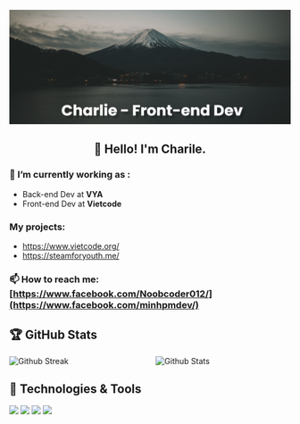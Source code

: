 ![Supporter09](https://github.com/Supporter09/Supporter09/blob/main/banner.png)
<h2 align="center">👋 Hello! I'm Charile.</h1>

### 🔭 I’m currently working as :
- Back-end Dev at **VYA**
- Front-end Dev at **Vietcode**
### My projects:
- https://www.vietcode.org/
- https://steamforyouth.me/
### 📫 How to reach me: [https://www.facebook.com/Noobcoder012/](https://www.facebook.com/minhpmdev/)

<h2>🏆 GitHub Stats</h2>
<img src="https://github-readme-stats.vercel.app/api?username=Supporter09&title_color=dfae6d&icon_color=5b7abf&text_color=e8e6e6&bg_color=2c3c54&show_icons=true&hide_border=true" alt = "Github Stats" width="48%" align="right">
<img src="http://github-readme-streak-stats.herokuapp.com?user=Supporter09&theme=dark&hide_border=true" alt = "Github Streak" width="48%" >

## 🔧 Technologies & Tools
![](https://img.shields.io/badge/Editor-VS_Code-informational?style=flat&logo=visual-studio-code&logoColor=white&color=6aa6f8)
![](https://img.shields.io/badge/Code-Python-informational?style=flat&logo=python&logoColor=white&color=6aa6f8)
![](https://img.shields.io/badge/Code-JavaScript-informational?style=flat&logo=javascript&logoColor=white&color=6aa6f8)
![](https://img.shields.io/badge/Code-React-informational?style=flat&logo=react&logoColor=white&color=6aa6f8)



